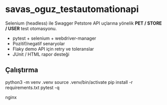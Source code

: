 # savas_oguz_testautomationapi

Selenium (headless) ile Swagger Petstore API uçlarına yönelik **PET / STORE / USER** test otomasyonu.
- pytest + selenium + webdriver-manager
- Pozitif/negatif senaryolar
- Flaky demo API için retry ve toleranslar
- JUnit / HTML rapor desteği

## Çalıştırma
python3 -m venv .venv
source .venv/bin/activate
pip install -r requirements.txt
pytest -q

nginx

